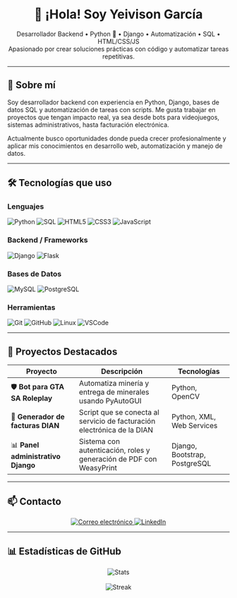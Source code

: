 <h1 align="center">👋 ¡Hola! Soy Yeivison García</h1>

<p align="center">
  Desarrollador Backend • Python 🐍 • Django • Automatización • SQL • HTML/CSS/JS <br>
  Apasionado por crear soluciones prácticas con código y automatizar tareas repetitivas.
</p>

---

## 💼 Sobre mí

Soy desarrollador backend con experiencia en Python, Django, bases de datos SQL y automatización de tareas con scripts. Me gusta trabajar en proyectos que tengan impacto real, ya sea desde bots para videojuegos, sistemas administrativos, hasta facturación electrónica.

Actualmente busco oportunidades donde pueda crecer profesionalmente y aplicar mis conocimientos en desarrollo web, automatización y manejo de datos.

---

## 🛠️ Tecnologías que uso

### Lenguajes
![Python](https://img.shields.io/badge/Python-3776AB?style=for-the-badge&logo=python&logoColor=white)
![SQL](https://img.shields.io/badge/SQL-003B57?style=for-the-badge&logo=postgresql&logoColor=white)
![HTML5](https://img.shields.io/badge/HTML5-E34F26?style=for-the-badge&logo=html5&logoColor=white)
![CSS3](https://img.shields.io/badge/CSS3-1572B6?style=for-the-badge&logo=css3&logoColor=white)
![JavaScript](https://img.shields.io/badge/JavaScript-F7DF1E?style=for-the-badge&logo=javascript&logoColor=black)

### Backend / Frameworks
![Django](https://img.shields.io/badge/Django-092E20?style=for-the-badge&logo=django&logoColor=white)
![Flask](https://img.shields.io/badge/Flask-000000?style=for-the-badge&logo=flask&logoColor=white)

### Bases de Datos
![MySQL](https://img.shields.io/badge/MySQL-005C84?style=for-the-badge&logo=mysql&logoColor=white)
![PostgreSQL](https://img.shields.io/badge/PostgreSQL-4169E1?style=for-the-badge&logo=postgresql&logoColor=white)

### Herramientas
![Git](https://img.shields.io/badge/Git-F05032?style=for-the-badge&logo=git&logoColor=white)
![GitHub](https://img.shields.io/badge/GitHub-181717?style=for-the-badge&logo=github&logoColor=white)
![Linux](https://img.shields.io/badge/Linux-FCC624?style=for-the-badge&logo=linux&logoColor=black)
![VSCode](https://img.shields.io/badge/VS_Code-007ACC?style=for-the-badge&logo=visual-studio-code&logoColor=white)

---

## 🚀 Proyectos Destacados

| Proyecto | Descripción | Tecnologías |
|---------|-------------|-------------|
| 🛡️ **Bot para GTA SA Roleplay** | Automatiza minería y entrega de minerales usando PyAutoGUI | Python, OpenCV |
| 📄 **Generador de facturas DIAN** | Script que se conecta al servicio de facturación electrónica de la DIAN | Python, XML, Web Services |
| 📊 **Panel administrativo Django** | Sistema con autenticación, roles y generación de PDF con WeasyPrint | Django, Bootstrap, PostgreSQL |

---

## 📫 Contacto

<p align="center">
  <a href="mailto:tucorreo@ejemplo.com">
    <img src="https://img.shields.io/badge/Correo-EA4335?style=for-the-badge&logo=gmail&logoColor=white" alt="Correo electrónico"/>
  </a>
  <a href="https://www.linkedin.com/in/tuusuario/" target="_blank">
    <img src="https://img.shields.io/badge/LinkedIn-0A66C2?style=for-the-badge&logo=linkedin&logoColor=white" alt="LinkedIn"/>
  </a>
</p>

---

## 📊 Estadísticas de GitHub

<p align="center">
  <img src="https://github-readme-stats.vercel.app/api?username=TU_USUARIO&show_icons=true&theme=gruvbox" alt="Stats"/>
  <br><br>
  <img src="https://github-readme-streak-stats.herokuapp.com?user=TU_USUARIO&theme=gruvbox" alt="Streak"/>
</p>

